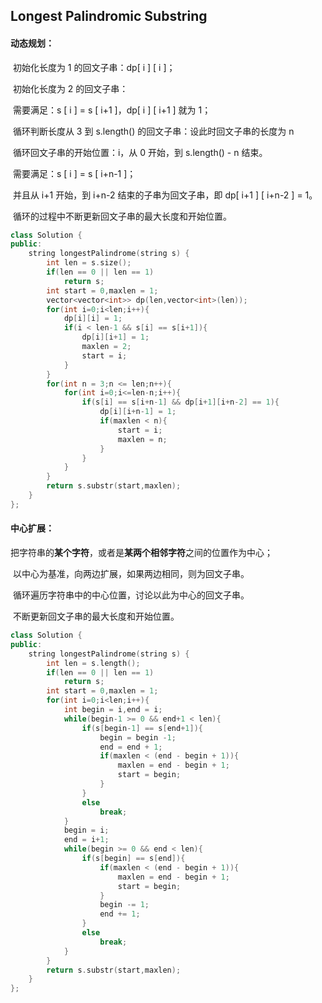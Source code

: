 ##  Longest Palindromic Substring 

#### 动态规划：

​		初始化长度为 1 的回文子串：dp[ i ] [ i ]；

​		初始化长度为 2 的回文子串：

​				需要满足：s [ i ] = s [ i+1 ]，dp[ i ] [ i+1 ] 就为 1；

​		循环判断长度从 3 到 s.length() 的回文子串：设此时回文子串的长度为 n

​				循环回文子串的开始位置：i，从 0 开始，到 s.length() - n 结束。

​				需要满足：s [ i ] = s [ i+n-1 ]；

​				并且从 i+1 开始，到 i+n-2 结束的子串为回文子串，即 dp[ i+1 ] [ i+n-2 ] = 1。

​		循环的过程中不断更新回文子串的最大长度和开始位置。

```c++
class Solution {
public:
    string longestPalindrome(string s) {
        int len = s.size();
        if(len == 0 || len == 1)
            return s;
        int start = 0,maxlen = 1;
        vector<vector<int>> dp(len,vector<int>(len));
        for(int i=0;i<len;i++){
            dp[i][i] = 1;
            if(i < len-1 && s[i] == s[i+1]){
                dp[i][i+1] = 1;
                maxlen = 2;
                start = i;
            }
        }
        for(int n = 3;n <= len;n++){
            for(int i=0;i<=len-n;i++){
                if(s[i] == s[i+n-1] && dp[i+1][i+n-2] == 1){
                    dp[i][i+n-1] = 1;
                    if(maxlen < n){
                        start = i;
                        maxlen = n;
                    }
                }
            }
        }
        return s.substr(start,maxlen);
    }
};
```



#### 中心扩展：

​		把字符串的**某个字符**，或者是**某两个相邻字符**之间的位置作为中心；

​		以中心为基准，向两边扩展，如果两边相同，则为回文子串。

​		循环遍历字符串中的中心位置，讨论以此为中心的回文子串。

​		不断更新回文子串的最大长度和开始位置。

```c++
class Solution {
public:
    string longestPalindrome(string s) {
        int len = s.length();
        if(len == 0 || len == 1)
            return s;
        int start = 0,maxlen = 1;
        for(int i=0;i<len;i++){
            int begin = i,end = i;
            while(begin-1 >= 0 && end+1 < len){
                if(s[begin-1] == s[end+1]){
                    begin = begin -1;
                    end = end + 1;
                    if(maxlen < (end - begin + 1)){
                        maxlen = end - begin + 1;
                        start = begin;
                    }
                }
                else
                    break;
            }
            begin = i;
            end = i+1;
            while(begin >= 0 && end < len){
                if(s[begin] == s[end]){
                    if(maxlen < (end - begin + 1)){
                        maxlen = end - begin + 1;
                        start = begin;
                    }
                    begin -= 1;
                    end += 1;
                }
                else
                    break;
            }
        }
        return s.substr(start,maxlen);
    }
};
```